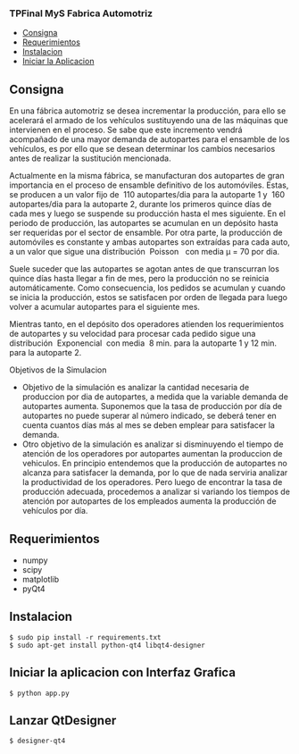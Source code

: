 


### TPFinal MyS Fabrica Automotriz ###


  - [Consigna](#consigna)
  - [Requerimientos](#requerimientos)
  - [Instalacion](#instalacion)
  - [Iniciar la Aplicacion](#iniciar-la-aplicacion)
  

## Consigna ##
En una fábrica automotriz se desea incrementar la producción, para ello se acelerará el armado de los vehículos sustituyendo una de las máquinas que intervienen en el proceso. Se sabe que este incremento vendrá acompañado de una mayor demanda de autopartes para el ensamble de los vehículos, es por ello que se desean determinar los cambios necesarios antes de realizar la sustitución mencionada.
 
Actualmente en la misma fábrica, se manufacturan dos autopartes de gran importancia en el proceso de ensamble definitivo de los automóviles. Estas, se producen a un valor fijo de ​ 110 autopartes/dia para la autoparte 1 y ​ 160 autopartes/dia para la autoparte 2, durante los primeros quince días de cada mes y luego se suspende su producción hasta el mes siguiente. En el periodo de producción, las autopartes se acumulan en un depósito hasta ser requeridas por el sector de ensamble.
Por otra parte, la producción de automóviles es constante y ambas autopartes son extraídas para cada auto, a un valor que sigue una distribución ​ Poisson ​ ​ con​ media μ = 70 por dia.
 
Suele suceder que las autopartes se agotan antes de que transcurran los quince días hasta llegar a fin de mes, pero la producción no se reinicia automáticamente. Como consecuencia, los pedidos se acumulan y cuando se inicia la producción, estos se satisfacen por orden de llegada para luego volver a acumular autopartes para el siguiente mes.
 
Mientras tanto, en el depósito dos operadores atienden los requerimientos de autopartes y su velocidad para procesar cada pedido sigue una distribución ​ Exponencial ​ con media ​ 8 min. para la autoparte 1 y 12 min. para la autoparte 2.

Objetivos de la Simulacion

  - Objetivo de la simulación es analizar la cantidad necesaria de produccion por dia de autopartes, a medida que la variable demanda de autopartes aumenta. Suponemos que la tasa de producción por día de autopartes no puede superar al número indicado, se deberá tener en cuenta cuantos días más al mes se deben emplear para satisfacer la demanda. 
  - Otro objetivo de la simulación es analizar si disminuyendo el tiempo de atención de los operadores por autopartes aumentan la produccion de vehiculos. En principio entendemos que la producción de autopartes no alcanza para satisfacer la demanda, por lo que de nada serviria analizar la productividad de los operadores. Pero luego de encontrar la tasa de producción adecuada, procedemos a analizar si variando los tiempos de atención por autopartes de los empleados aumenta la producción de vehículos por día.


## Requerimientos ##
  - numpy
  - scipy
  - matplotlib
  - pyQt4
  
## Instalacion ##
    $ sudo pip install -r requirements.txt
    $ sudo apt-get install python-qt4 libqt4-designer

## Iniciar la aplicacion con Interfaz Grafica ##
    $ python app.py
    
## Lanzar QtDesigner
    $ designer-qt4



